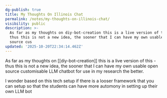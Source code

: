 ```yaml
---
dg-publish: true
title: My Thoughts On Illinois Chat
permalink: /notes/my-thoughts-on-illinois-chat/
visibility: public
description: >-
  As far as my thoughts on diy-bot-creation this is a live version of this -
  thus this is not a new idea, the sooner that I can have my own usable open
  source cus
updated: '2025-10-20T22:34:14.462Z'
---
```

As far as my thoughts on [[diy-bot-creation]] this is a live version of this - thus this is not a new idea, the sooner that I can have my own usable open source customisable LLM chatbot for use in my research the better.

I wonder based on this tech setup if there is a looser framework that you can setup so that the students can have more automony in setting up their own LLM bot
